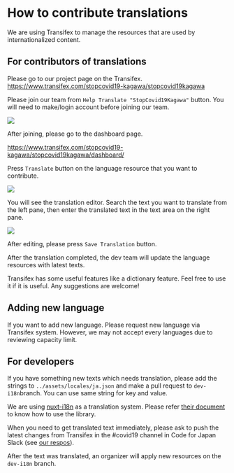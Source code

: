 # How to contribute translations

We are using Transifex to manage the resources that are used by internationalized content.

## For contributors of translations

Please go to our project page on the Transifex.
https://www.transifex.com/stopcovid19-kagawa/stopcovid19kagawa

Please join our team from `Help Translate "StopCovid19Kagawa"` button. You will need to make/login account before joining our team.

![](img/2020-03-16-16-05-37.png)

After joining, please go to the dashboard page.

https://www.transifex.com/stopcovid19-kagawa/stopcovid19kagawa/dashboard/

Press `Translate` button on the language resource that you want to contribute.

![](img/2020-03-16-16-09-47.png)

You will see the translation editor. Search the text you want to translate from the left pane, then enter the translated text in the text area on the right pane.

![](img/2020-03-16-16-11-14.png)

After editing, please press `Save Translation` button. 

After the translation completed, the dev team will update the language resources with latest texts.

Transifex has some useful features like a dictionary feature. Feel free to use it if it is useful. Any suggestions are welcome!

## Adding new language

If you want to add new language. Please request new language via Transifex system. However, we may not accept every languages due to reviewing capacity limit.

## For developers

If you have something new texts which needs translation, please add the strings to `../assets/locales/ja.json` and make a pull request to `dev-i18n`branch. You can use same string for key and value.

We are using [nuxt-i18n](https://github.com/nuxt-community/nuxt-i18n) as a translation system. Please refer [their document](https://nuxtjs.org/examples/i18n/) to know how to use the library.

When you need to get translated text immediately, please ask to push the latest changes from Transifex in the #covid19 channel in Code for Japan Slack (see [our respos](https://github.com/kagawa-metropolitan-gov/covid19/blob/development/.github/CONTRIBUTING_EN.md#how-to-participate-in-communications)).

After the text was translated, an organizer will apply new resources on the `dev-i18n` branch.
